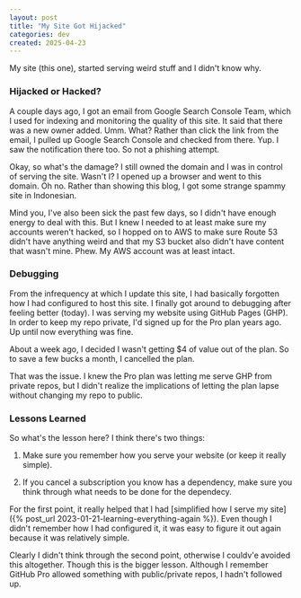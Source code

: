 ```yaml
---
layout: post
title: "My Site Got Hijacked"
categories: dev
created: 2025-04-23
---
```

My site (this one), started serving weird stuff and I didn't know why.

### Hijacked or Hacked?

A couple days ago, I got an email from Google Search Console Team, which I used for indexing and monitoring the quality of this site. It said that there was a new owner added. Umm. What? Rather than click the link from the email, I pulled up Google Search Console and checked from there. Yup. I saw the notification there too. So not a phishing attempt.

Okay, so what's the damage? I still owned the domain and I was in control of serving the site. Wasn't I? I opened up a browser and went to this domain. Oh no. Rather than showing this blog, I got some strange spammy site in Indonesian.

Mind you, I've also been sick the past few days, so I didn't have enough energy to deal with this. But I knew I needed to at least make sure my accounts weren't hacked, so I hopped on to AWS to make sure Route 53 didn't have anything weird and that my S3 bucket also didn't have content that wasn't mine. Phew. My AWS account was at least intact.

### Debugging

From the infrequency at which I update this site, I had basically forgotten how I had configured to host this site. I finally got around to debugging after feeling better (today). I was serving my website using GitHub Pages (GHP). In order to keep my repo private, I'd signed up for the Pro plan years ago. Up until now everything was fine.

About a week ago, I decided I wasn't getting $4 of value out of the plan. So to save a few bucks a month, I cancelled the plan.

That was the issue. I knew the Pro plan was letting me serve GHP from private repos, but I didn't realize the implications of letting the plan lapse without changing my repo to public.

### Lessons Learned

So what's the lesson here? I think there's two things:

1. Make sure you remember how you serve your website (or keep it really simple).

2. If you cancel a subscription you know has a dependency, make sure you think through what needs to be done for the dependecy.

For the first point, it really helped that I had [simplified how I serve my site]({% post_url 2023-01-21-learning-everything-again %}). Even though I didn't remember how I had configured it, it was easy to figure it out again because it was relatively simple.

Clearly I didn't think through the second point, otherwise I couldv'e avoided this altogether. Though this is the bigger lesson. Although I remember GitHub Pro allowed something with public/private repos, I hadn't followed up.